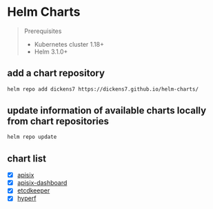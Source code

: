 # Helm Charts

> Prerequisites
> - Kubernetes cluster 1.18+
> - Helm 3.1.0+


## add a chart repository

```bash
helm repo add dickens7 https://dickens7.github.io/helm-charts/
```

## update information of available charts locally from chart repositories

```bash
helm repo update
```

## chart list 

- [x] [apisix](./apisix.md)
- [x] [apisix-dashboard](./apisix-dashboard.md)
- [x] [etcdkeeper](./etcdkeeper.md)
- [x] [hyperf](./hyperf.md)

